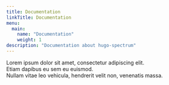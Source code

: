 ```yaml
---
title: Documentation
linkTitle: Documentation
menu:
  main:
    name: "Documentation"
    weight: 1
description: "Documentation about hugo-spectrum"
---
```


Lorem ipsum dolor sit amet, consectetur adipiscing elit.  
Etiam dapibus eu sem eu euismod.    
Nullam vitae leo vehicula, hendrerit velit non, venenatis massa.
